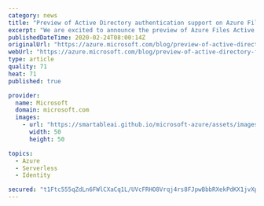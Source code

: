 ```yaml
---
category: news
title: "Preview of Active Directory authentication support on Azure Files"
excerpt: "We are excited to announce the preview of Azure Files Active Directory (AD) authentication. You can now mount your Azure Files using AD credentials with the exact same access control experience as on-premises. You may leverage an Active Directory domain service (AD DS) either hosted on-premises or on"
publishedDateTime: 2020-02-24T08:00:14Z
originalUrl: "https://azure.microsoft.com/blog/preview-of-active-directory-for-authentication-on-azure-file/"
webUrl: "https://azure.microsoft.com/blog/preview-of-active-directory-for-authentication-on-azure-file/"
type: article
quality: 71
heat: 71
published: true

provider:
  name: Microsoft
  domain: microsoft.com
  images:
    - url: "https://smartableai.github.io/microsoft-azure/assets/images/organizations/microsoft.com-50x50.jpg"
      width: 50
      height: 50

topics:
  - Azure
  - Serverless
  - Identity

secured: "t1Ftc555qZdLn6FWlCXaCq1L/UVcFRHO8Vrqj4rs8FJpwBbbRXekPdKX1jvXpxW+wRpqBGcypjTPZjiN37Z77S4StZBkVep6o5S+xn95DQUS/HG5SQItxdoT4iPYhZHH52oMiYLbbKaewP90ueIvOGypGexB29JbnLn1ky84bryhEESU2H7sNjo9kKb2uP+ebx78IVrpCctzNhw6ukHRps957PAootxecvDghMLF+eJ6gzUj0lQJ8WBmI5VyEfSE0FTPVOYNVFBtqzMeiiNSL9aAgMuHZpW6LkQr46Oq68BDILQhC3eN2EuhjqlvHTb6U/7JPTr6MxJDZ+cpKf5EyWpelizbZiZ6ZEtMUXEmlHU=;ZbF2e525YCJ+wOJmAXYzkQ=="
---
```


